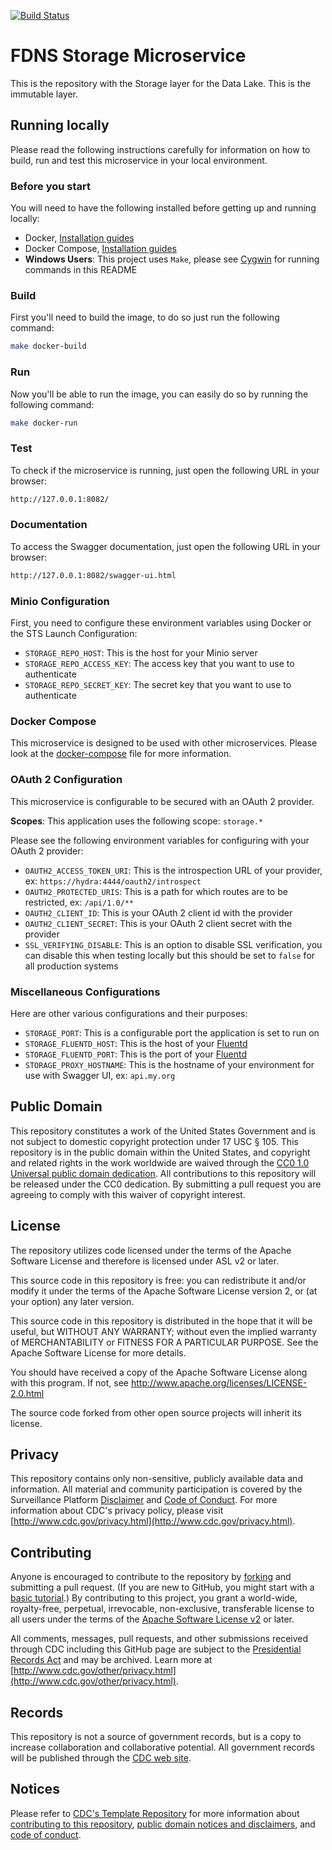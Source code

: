 [![Build Status](https://travis-ci.org/CDCgov/fdns-ms-storage.svg?branch=master)](https://travis-ci.org/CDCgov/fdns-ms-storage)

# FDNS Storage Microservice

This is the repository with the Storage layer for the Data Lake. This is the immutable layer.

## Running locally

Please read the following instructions carefully for information on how to build, run and test this microservice in your local environment.

### Before you start

You will need to have the following installed before getting up and running locally:

- Docker, [Installation guides](https://docs.docker.com/install/)
- Docker Compose, [Installation guides](https://docs.docker.com/compose/install/)
- **Windows Users**: This project uses `Make`, please see [Cygwin](http://www.cygwin.com/) for running commands in this README

### Build

First you'll need to build the image, to do so just run the following command:

```sh
make docker-build
```

### Run

Now you'll be able to run the image, you can easily do so by running the following command:

```sh
make docker-run
```

### Test

To check if the microservice is running, just open the following URL in your browser:

```sh
http://127.0.0.1:8082/
```

### Documentation

To access the Swagger documentation, just open the following URL in your browser:

```sh
http://127.0.0.1:8082/swagger-ui.html
```

### Minio Configuration

First, you need to configure these environment variables using Docker or the STS Launch Configuration:

- `STORAGE_REPO_HOST`: This is the host for your Minio server
- `STORAGE_REPO_ACCESS_KEY`: The access key that you want to use to authenticate
- `STORAGE_REPO_SECRET_KEY`: The secret key that you want to use to authenticate

### Docker Compose

This microservice is designed to be used with other microservices. Please look at the [docker-compose](./docker-compose.yml) file for more information.

### OAuth 2 Configuration

This microservice is configurable to be secured with an OAuth 2 provider.

__Scopes__: This application uses the following scope: `storage.*`

Please see the following environment variables for configuring with your OAuth 2 provider:

- `OAUTH2_ACCESS_TOKEN_URI`: This is the introspection URL of your provider, ex: `https://hydra:4444/oauth2/introspect`
- `OAUTH2_PROTECTED_URIS`: This is a path for which routes are to be restricted, ex: `/api/1.0/**`
- `OAUTH2_CLIENT_ID`: This is your OAuth 2 client id with the provider
- `OAUTH2_CLIENT_SECRET`: This is your OAuth 2 client secret with the provider
- `SSL_VERIFYING_DISABLE`: This is an option to disable SSL verification, you can disable this when testing locally but this should be set to `false` for all production systems

### Miscellaneous Configurations

Here are other various configurations and their purposes:

- `STORAGE_PORT`: This is a configurable port the application is set to run on
- `STORAGE_FLUENTD_HOST`: This is the host of your [Fluentd](https://www.fluentd.org/)
- `STORAGE_FLUENTD_PORT`: This is the port of your [Fluentd](https://www.fluentd.org/)
- `STORAGE_PROXY_HOSTNAME`: This is the hostname of your environment for use with Swagger UI, ex: `api.my.org`

## Public Domain

This repository constitutes a work of the United States Government and is not
subject to domestic copyright protection under 17 USC § 105. This repository is in
the public domain within the United States, and copyright and related rights in
the work worldwide are waived through the [CC0 1.0 Universal public domain dedication](https://creativecommons.org/publicdomain/zero/1.0/).
All contributions to this repository will be released under the CC0 dedication. By
submitting a pull request you are agreeing to comply with this waiver of
copyright interest.

## License

The repository utilizes code licensed under the terms of the Apache Software
License and therefore is licensed under ASL v2 or later.

This source code in this repository is free: you can redistribute it and/or modify it under
the terms of the Apache Software License version 2, or (at your option) any
later version.

This source code in this repository is distributed in the hope that it will be useful, but WITHOUT ANY
WARRANTY; without even the implied warranty of MERCHANTABILITY or FITNESS FOR A
PARTICULAR PURPOSE. See the Apache Software License for more details.

You should have received a copy of the Apache Software License along with this
program. If not, see http://www.apache.org/licenses/LICENSE-2.0.html

The source code forked from other open source projects will inherit its license.

## Privacy

This repository contains only non-sensitive, publicly available data and
information. All material and community participation is covered by the
Surveillance Platform [Disclaimer](https://github.com/CDCgov/template/blob/master/DISCLAIMER.md)
and [Code of Conduct](https://github.com/CDCgov/template/blob/master/code-of-conduct.md).
For more information about CDC's privacy policy, please visit [http://www.cdc.gov/privacy.html](http://www.cdc.gov/privacy.html).

## Contributing

Anyone is encouraged to contribute to the repository by [forking](https://help.github.com/articles/fork-a-repo)
and submitting a pull request. (If you are new to GitHub, you might start with a
[basic tutorial](https://help.github.com/articles/set-up-git).) By contributing
to this project, you grant a world-wide, royalty-free, perpetual, irrevocable,
non-exclusive, transferable license to all users under the terms of the
[Apache Software License v2](http://www.apache.org/licenses/LICENSE-2.0.html) or
later.

All comments, messages, pull requests, and other submissions received through
CDC including this GitHub page are subject to the [Presidential Records Act](http://www.archives.gov/about/laws/presidential-records.html)
and may be archived. Learn more at [http://www.cdc.gov/other/privacy.html](http://www.cdc.gov/other/privacy.html).

## Records

This repository is not a source of government records, but is a copy to increase
collaboration and collaborative potential. All government records will be
published through the [CDC web site](http://www.cdc.gov).

## Notices

Please refer to [CDC's Template Repository](https://github.com/CDCgov/template)
for more information about [contributing to this repository](https://github.com/CDCgov/template/blob/master/CONTRIBUTING.md),
[public domain notices and disclaimers](https://github.com/CDCgov/template/blob/master/DISCLAIMER.md),
and [code of conduct](https://github.com/CDCgov/template/blob/master/code-of-conduct.md).
